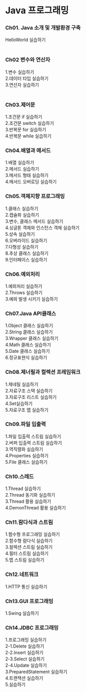 <h1>Java 프로그래밍</h1>


<h3>Ch01. Java 소개 및 개발환경 구축</h3>
HelloWorld 실습하기<br><br>

<h3>Ch02 변수와 연산자</h3>
1.변수 실습하기<br>
2.데이터 타입 실습하기<br>
3.연산자 실습하기<br><br>

<h3>Ch03.제어문</h3>
1.조건문 if 실습하기<br>
2.조건문 switch 실습하기<br>
3.반복문 for 실습하기<br>
4.반복문 while 실습하기<br>

<h3>Ch04.배열과 메서드</h3>
1.배열 실습하기<br>
2.메서드 실습하기<br>
3.메서드 형태 실습하기 <br>
4.메서드 오버로딩 실습하기  <br>

<h3>Ch05.객체지향 프로그래밍</h3>
1.클래스 실습하기<br>
2.캡슐화 실습하기<br>
3.변수, 클래스 메서드 실습하기 <br>
4.싱글톤 객체와 인스턴스 객체 실습하기  <br>
5.상속 실습하기<br>
6.오버라이드 실습하기<br>
7.다형성 실습하기<br>
8.추상 클래스 실습하기<br>
9.인터페이스 실습하기<br>

<h3>Ch06.예외처리</h3>
1.예외처리 실습하기<br>
2.Throws 실습하기<br>
3.예외 발생 시키기 실습하기<br>

<h3>Ch07.Java API클래스</h3>
1.Object 클래스 실습하기<br>
2.String 클래스 실습하기<br>
3.Wrapper 클래스 실습하기 <br>
4.Math 클래스 실습하기  <br>
5.Date 클래스 실습하기<br>
6.정규표현식 실습하기 <br>

<h3>Ch08.제너릴과 컬렉션 프레임워크</h3>
1.제네릴 실습하기<br>
2.자료구조 스택 실습하기<br>
3.자료구조 리스트 실습하기 <br>
4.Set실습하기<br>
5.자료구조 맵 실습하기<br>

<h3>Ch09.파일 입출력</h3>
1.파일 입출력 스트림 실습하기<br>
2.버퍼 입출력 스트림 실습하기<br>
3.역직렬화 실습하기 <br>
4.Properties 실습하기<br>
5.File 클래스 실습하기<br>

<h3>Ch10.스레드</h3>
1.Thread 실습하기<br>
2.Thread 동기화 실습하기<br>
3.Thread 활용 실습하기 <br>
4.DemonThread 활용 실습하기<br>

<h3>Ch11.람다식과 스트림</h3>
1.함수형 프로그래밍  실습하기<br>
2.함수형 람다식 실습하기<br>
3.컬렉션 스트림 실습하기 <br>
4.필터 스트림 실습하기<br>
5.맵 스트림 실습하기<br>

<h3>Ch12.네트워크</h3>
1.HTTP 통신 실습하기 <br>

<h3>Ch13.GUI 프로그래밍</h3>
1.Swing 실습하기<br>

<h3>Ch14.JDBC 프로그래밍</h3>
1.프로그래밍 실습하기<br>
2-1.Delete 실습하기<br>
2-2.Insert 실습하기 <br>
2-3.Select 실습하기<br>
2-4.Update 실습하기<br>
3.PreparedStatement 실습하기<br>
4.트랜잭션 실습하기<br>
5.실습하기<br>
